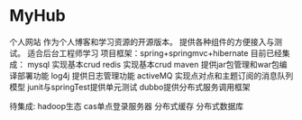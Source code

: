 # MyHub
个人网站
作为个人博客和学习资源的开源版本。
提供各种组件的方便接入与测试。
适合后台工程师学习
项目框架：spring+springmvc+hibernate
目前已经集成：
mysql 实现基本crud
redis 实现基本crud
maven 提供jar包管理和war包编译部署功能
log4j 提供日志管理功能
activeMQ 实现点对点和主题订阅的消息队列模型
junit与springTest提供单元测试
dubbo提供分布式服务调用框架

待集成:
hadoop生态
cas单点登录服务器
分布式缓存
分布式数据库

